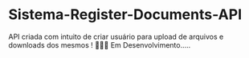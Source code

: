 # Sistema-Register-Documents-API
API criada com intuito de criar usuário para upload de arquivos e downloads dos mesmos ! 👩🏽‍💻 Em Desenvolvimento.....
